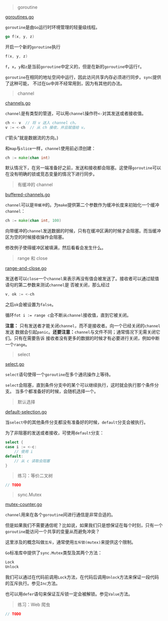 > goroutine

[goroutines.go](goroutines.go)

`goroutine`是由`Go`运行时环境管理的轻量级线程。

```go
go f(x, y, z)
```

开启一个新的`goroutine`执行

```go
f(x, y, z)
```

`f`，`x`，`y`和`z`是当前`goroutine`中定义的，但是在新的`goroutine`中运行`f`。

`goroutine`在相同的地址空间中运行，因此访问共享内存必须进行同步。`sync`提供了这种可能，
不过在`Go`中并不经常用到，因为有其他的办法。

> channel

[channels.go](channels.go)

`channel`是有类型的管道，可以用`channel`操作符`<-`对其发送或者接收值。

```go
ch <- v  // 将 v 送入 channel ch。
v := <-ch  // 从 ch 接收，并且赋值给 v。
```

(“箭头”就是数据流的方向。)

和`map`与`slice`一样，`channel`使用前必须创建：

```go
ch := make(chan int)
```

默认情况下，在另一端准备好之前，发送和接收都会阻塞。这使得`goroutine`可以在没有明确的锁或竞态变量的情况下进行同步。

> 有缓冲的 channel

[buffered-channels.go](buffered-channels.go)

`channel`可以是`带缓冲`的。为`make`提供第二个参数作为缓冲长度来初始化一个缓冲`channel`：

```go
ch := make(chan int, 100)
```

向带缓冲的`channel`发送数据的时候，只有在缓冲区满的时候才会阻塞。而当缓冲区为空的时候接收操作会阻塞。

修改例子使得缓冲区被填满，然后看看会发生什么。

> range 和 close

[range-and-close.go](range-and-close.go)

发送者可以`close`一个`channel`来表示再没有值会被发送了。接收者可以通过赋值语句的第二参数来测试`channel`是
否被关闭，那么经过

```go
v, ok := <-ch
```

之后`ok`会被设置为`false`。

循环`fot i := range c`会不断从`channel`接收值，直到它被关闭。

**注意：** 只有发送者才能关闭`channel`，而不是接收者。向一个已经关闭的`channel`发送
数据会引起`panic`。**还要注意：**`channel`与文件不同；通常情况下无需关闭它们。只有在需要告诉
接收者没有更多的数据的时候才有必要进行关闭，例如中断一个`range`。

> select

[select.go](select.go)

`select`语句使得一个`goroutine`在多个通讯操作上等待。

`select`会阻塞，直到条件分支中的某个可以继续执行，这时就会执行那个条件分支。
当多个都准备好的时候，会随机选择一个。

> 默认选择

[default-selection.go](default-selection.go)

当`select`中的其他条件分支都没有准备好的时候，`default`分支会被执行。

为了非阻塞的发送或者接收，可使用`default`分支：

```go
select {
case i := <-c:
	// 使用 i
default:
    // 从 c 读取会阻塞
}
```

> 练习：等价二叉树

```go
// TODO
```

> sync.Mutex

[mutex-counter.go](mutex-counter.go)

`channel`用来在各个`goroutine`间进行通信是非常合适的。

但是如果我们不需要通信呢？比如说，如果我们只是想保证在每个时刻，只有一个`goroutine`能访问一个共享的变量从而避免冲突？

这里涉及的概念叫做`互斥`，通常使用`互斥锁(mutex)`来提供这个限制。

`Go`标准库中提供了`sync.Mutex`类型及其两个方法：

```go
Lock
Unlock
```

我们可以通过在代码前调用`Lock`方法，在代码后调用`Unlock`方法来保证一段代码的互斥执行。参见`Inc`方法。

也可以用`defer`语句来保证互斥锁一定会被解锁。参见`Value`方法。

> 练习：Web 爬虫

```go
// TODO
```
